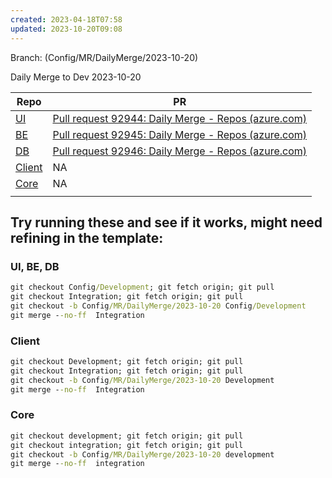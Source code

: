 ```yaml
---
created: 2023-04-18T07:58
updated: 2023-10-20T09:08
---
```

Branch: (Config/MR/DailyMerge/2023-10-20)

Daily Merge to Dev 2023-10-20


| Repo                                                                                                                                                                                                                                                                        | PR    |
| --------------------------------------------------------------------------------------------------------------------------------------------------------------------------------------------------------------------------------------------------------------------------- | ----- |
| [UI](https://dev.azure.com/MiXTelematics/Common/_git/MiX.Fleet.UI/pullrequestcreate?sourceRef=Integration&targetRef=Config/Development&sourceRepositoryId=50990761-1b3a-4829-ada1-584fd7f03033&targetRepositoryId=50990761-1b3a-4829-ada1-584fd7f03033)                     | [Pull request 92944: Daily Merge - Repos (azure.com)](https://dev.azure.com/MiXTelematics/Common/_git/MiX.Fleet.UI/pullrequest/92944) |
| [BE](https://dev.azure.com/MiXTelematics/Common/_git/DynaMiX.Backend/pullrequestcreate?sourceRef=Integration&targetRef=Config/Development&sourceRepositoryId=0c9dafba-9e19-4319-886b-c0129c70b7d0&targetRepositoryId=0c9dafba-9e19-4319-886b-c0129c70b7d0)                  | [Pull request 92945: Daily Merge - Repos (azure.com)](https://dev.azure.com/MiXTelematics/Common/_git/DynaMiX.Backend/pullrequest/92945) |
| [DB](https://dev.azure.com/MiXTelematics/Common/_git/Database/pullrequestcreate?sourceRef=Integration&targetRef=Config/Development&sourceRepositoryId=72660fef-f082-49a7-b7c0-8648450cd291&targetRepositoryId=72660fef-f082-49a7-b7c0-8648450cd291)                         | [Pull request 92946: Daily Merge - Repos (azure.com)](https://dev.azure.com/MiXTelematics/Common/_git/Database/pullrequest/92946) |
| [Client](https://dev.azure.com/MiXTelematics/DeviceIntegration/_git/MiX.DeviceConfig/pullrequestcreate?sourceRef=Integration&targetRef=Development&sourceRepositoryId=8812dade-4c8a-4218-ba13-9c7c4eaaa996&targetRepositoryId=8812dade-4c8a-4218-ba13-9c7c4eaaa996)         | NA |
| [Core](https://dev.azure.com/MiXTelematics/DeviceIntegration/_git/MiX.DeviceIntegration.Core/pullrequestcreate?sourceRef=integration&targetRef=development&sourceRepositoryId=40eeca32-3a77-4551-91a0-402d4c96d679&targetRepositoryId=40eeca32-3a77-4551-91a0-402d4c96d679) | NA |
|                                                                                                                                                                                                                                                                             |       |


## Try running these and see if it works, might need refining in the template:

### UI, BE, DB

``` cmd
git checkout Config/Development; git fetch origin; git pull
git checkout Integration; git fetch origin; git pull
git checkout -b Config/MR/DailyMerge/2023-10-20 Config/Development
git merge --no-ff  Integration
```

### Client

``` cmd
git checkout Development; git fetch origin; git pull
git checkout Integration; git fetch origin; git pull
git checkout -b Config/MR/DailyMerge/2023-10-20 Development
git merge --no-ff  Integration
```

### Core

``` cmd
git checkout development; git fetch origin; git pull
git checkout integration; git fetch origin; git pull
git checkout -b Config/MR/DailyMerge/2023-10-20 development
git merge --no-ff  integration
```

